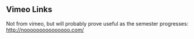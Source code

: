 ## Vimeo Links

Not from vimeo, but will probably prove useful as the semester progresses:  
http://nooooooooooooooo.com/
